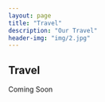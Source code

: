 ```yaml
---
layout: page
title: "Travel"
description: "Our Travel"  
header-img: "img/2.jpg"  
---
```


## Travel
Coming Soon
